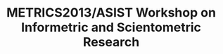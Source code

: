 ---
dateStart: 2013-11-02
dateEnd:
title: "METRICS2013/ASIST Workshop on Informetric and Scientometric Research"
venue: "METRICS2013/ASIST Workshop on Informetric and Scientometric Research"
organizer: Cassidy R. Sugimoto
credit:
city: "Montréal"
state:
country: Canada
pdfLink: 20131102-metrics.pdf
venueImages:
---